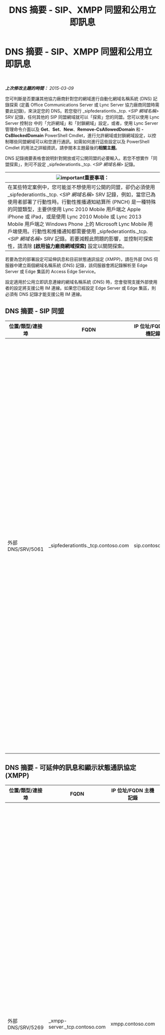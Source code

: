 ﻿---
title: DNS 摘要 - SIP、XMPP 同盟和公用立即訊息
TOCTitle: DNS 摘要 - SIP、XMPP 同盟和公用立即訊息
ms:assetid: 1ed24fb8-a849-44c0-a52e-7aef7527e644
ms:mtpsurl: https://technet.microsoft.com/zh-tw/library/JJ618369(v=OCS.15)
ms:contentKeyID: 49290293
ms.date: 08/10/2015
mtps_version: v=OCS.15
ms.translationtype: HT
---

# DNS 摘要 - SIP、XMPP 同盟和公用立即訊息

 

_**上次修改主題的時間：** 2015-03-09_

您可判斷是否要讓其他協力廠商針對您的網域進行自動化網域名稱系統 (DNS) 記錄探索 (定義 Office Communications Server 或 Lync Server 協力廠商同盟時需要此記錄)，來決定您的 DNS。若您發行 \_sipfederationtls.\_tcp. *\<SIP 網域名稱\>* SRV 記錄，任何其他的 SIP 同盟網域就可以「探索」您的同盟。您可以使用 Lync Server 控制台 中的「允許網域」和「封鎖網域」設定，或者，使用 Lync Server 管理命令介面以及 **Get**、**Set**、**New**、**Remove-CsAllowedDomain** 和 **-CsBlockedDomain** PowerShell Cmdlet，進行允許網域或封鎖網域設定，以控制哪些同盟網域可以和您進行通訊。如需如何進行這些設定以及 PowerShell Cmdlet 的用法之詳細資訊，請參閱本主題最後的**相關主題**。

DNS 記錄摘要表格會說明針對開放或可公開同盟的必要輸入。若您不想實作「同盟探索」，則可不設定 \_sipfederationtls.\_tcp. *\<SIP 網域名稱\>* 記錄。

<table>
<thead>
<tr class="header">
<th><img src="images/Gg412908.important(OCS.15).gif" title="important" alt="important" />重要事項：</th>
</tr>
</thead>
<tbody>
<tr class="odd">
<td>在某些特定案例中，您可能並不想使用可公開的同盟，卻仍必須使用 _sipfederationtls._tcp. <em>&lt;SIP 網域名稱&gt;</em> SRV 記錄，例如，當您已為使用者部署了行動性時。行動性推播通知結算所 (PNCH) 是一種特殊的同盟類型，主要供使用 Lync 2010 Mobile 用戶端之 Apple iPhone 或 iPad，或是使用 Lync 2010 Mobile 或 Lync 2013 Mobile 用戶端之 Windows Phone 上的 Microsoft Lync Mobile 用戶端使用。行動性和推播通知都需要使用 _sipfederationtls._tcp. <em>&lt;SIP 網域名稱&gt;</em> SRV 記錄。若要減輕此問題的影響，並控制可探索性，請清除 <strong>[啟用協力廠商網域探索]</strong> 設定以關閉探索。</td>
</tr>
</tbody>
</table>


若要為您的部署設定可延伸訊息和目前狀態通訊協定 (XMPP)，請在外部 DNS 伺服器中建立兩個網域名稱系統 (DNS) 記錄，該伺服器會將記錄解析至 Edge Server 或 Edge 集區的 Access Edge Service。

設定適用於公用立即訊息連線的網域名稱系統 (DNS) 時，您會發現支援外部使用者的設定將支援公用 IM 連線。如果您已經設定 Edge Server 或 Edge 集區，則必須有 DNS 記錄才能支援公用 IM 連線。

## DNS 摘要 - SIP 同盟


<table>
<colgroup>
<col style="width: 25%" />
<col style="width: 25%" />
<col style="width: 25%" />
<col style="width: 25%" />
</colgroup>
<thead>
<tr class="header">
<th>位置/類型/連接埠</th>
<th>FQDN</th>
<th>IP 位址/FQDN 主機記錄</th>
<th>對應至/註解</th>
</tr>
</thead>
<tbody>
<tr class="odd">
<td><p>外部 DNS/SRV/5061</p></td>
<td><p>_sipfederationtls._tcp.contoso.com</p></td>
<td><p>sip.contoso.com</p></td>
<td><p>您的同盟和其他潛在同盟協力廠商之自動 DNS 探索的必要 Access Edge Service 外部介面，其亦稱為「允許的 SIP 網域」(舊版則稱為增強型同盟)。您可視需要，針對啟用了 Lync 之使用者的所有 SIP 網域重複此項目。</p>
<div class="alert">
<table>
<thead>
<tr class="header">
<th><img src="images/Gg412908.important(OCS.15).gif" title="important" alt="important" />重要事項：</th>
</tr>
</thead>
<tbody>
<tr class="odd">
<td>行動性和推播通知結算所都必須使用此 SRV 記錄。若您有一個以上的 SIP 網域，請針對將服務 Lync Mobile 用戶端的每個網域建立並發行 SRV 記錄。若不是每個部署支援的 SIP 網域都具備明確的 SRV 記錄，則推播通知服務和 Apple 推播通知服務可能無法如預期般運作。</td>
</tr>
</tbody>
</table>

</div></td>
</tr>
</tbody>
</table>


## DNS 摘要 - 可延伸的訊息和顯示狀態通訊協定 (XMPP)


<table>
<colgroup>
<col style="width: 25%" />
<col style="width: 25%" />
<col style="width: 25%" />
<col style="width: 25%" />
</colgroup>
<thead>
<tr class="header">
<th>位置/類型/連接埠</th>
<th>FQDN</th>
<th>IP 位址/FQDN 主機記錄</th>
<th>對應至/註解</th>
</tr>
</thead>
<tbody>
<tr class="odd">
<td><p>外部 DNS/SRV/5269</p></td>
<td><p>_xmpp-server._tcp.contoso.com</p></td>
<td><p>xmpp.contoso.com</p></td>
<td><p>Access Edge Service 或 Edge 集區上的 XMPP Proxy 外部介面。請針對具有啟用 Lync 之使用者的所有內部 SIP 網域，依需要重複，在該網域中，若要與 XMPP 連絡人聯繫，可以透過全域原則、使用者所在的網站原則，或套用至啟用 Lync 之使用者的使用者原則，來設定外部存取原則。XMPP 同盟協力廠商原則中也必須設定允許的 XMPP 網域。如需詳細資訊，請參閱＜ <strong>請參閱</strong>＞中的主題。</p></td>
</tr>
<tr class="even">
<td><p>外部 DNS/A</p></td>
<td><p>xmpp.contoso.com (範例)</p></td>
<td><p>裝載 XMPP Proxy 的 Edge Server 或 Edge 集區上的 Access Edge Service IP 位址</p></td>
<td><p>指向裝載 XMPP Proxy 服務的 Access Edge Service 或 Edge 集區。一般而言，您所建立的 SRV 記錄將指向此主機 (A 或 AAAA) 記錄</p></td>
</tr>
</tbody>
</table>


## DNS 摘要 – 公用立即訊息連線


<table>
<colgroup>
<col style="width: 25%" />
<col style="width: 25%" />
<col style="width: 25%" />
<col style="width: 25%" />
</colgroup>
<thead>
<tr class="header">
<th>位置/類型/連接埠</th>
<th>FQDN/DNS 記錄</th>
<th>IP 位址/FQDN</th>
<th>對應至/註解</th>
</tr>
</thead>
<tbody>
<tr class="odd">
<td><p>外部 DNS/A</p></td>
<td><p>sip.contoso.com</p></td>
<td><p>Access Edge Service 介面</p></td>
<td><p>Access Edge Service 外部介面 (Contoso)。必要時，重複用於含有啟用 Lync 之使用者的所有 SIP 網域。</p></td>
</tr>
</tbody>
</table>


## 請參閱

#### 工作

[在 Lync Server 2013 中設定 XMPP 同盟](lync-server-2013-setting-up-xmpp-federation.md)  
[在 Lync Server 2013 中設定推播通知](lync-server-2013-configuring-for-push-notifications.md)  
[在 Lync Server 2013 中啟用或停用探索同盟協力廠商](lync-server-2013-enable-or-disable-discovery-of-federation-partners.md)  

#### 概念

[Lync Server 2013 中的外部使用者存取案例](lync-server-2013-scenarios-for-external-user-access.md)  
[針對 Lync Server 2013 判定 DNS 需求](lync-server-2013-determine-dns-requirements.md)  

#### 其他資源

[在 Lync Server 2013 中管理組織的 SIP 同盟網域](lync-server-2013-manage-sip-federated-domains-for-your-organization.md)

